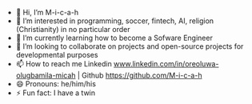 - 👋 Hi, I’m M-i-c-a-h
- 👀 I’m interested in programming, soccer, fintech, AI, religion (Christianity) in no particular order
- 🌱 I’m currently learning how to become a Sofware Engineer
- 💞️ I’m looking to collaborate on projects and open-source projects for developmental purposes
- 📫 How to reach me Linkedin www.linkedin.com/in/oreoluwa-olugbamila-micah | Github https://github.com/M-i-c-a-h
- 😄 Pronouns: he/him/his
- ⚡ Fun fact: I have a twin

<!---
M-i-c-a-h/M-i-c-a-h is a ✨ special ✨ repository because its `README.md` (this file) appears on your GitHub profile.
You can click the Preview link to take a look at your changes.
--->
